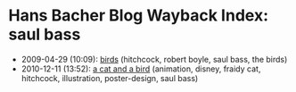 # Hans Bacher Blog Wayback Index: saul bass

* 2009-04-29 (10:09): [birds](https://web.archive.org/web/https://one1more2time3.wordpress.com/2009/04/29/birds-2/) (hitchcock, robert boyle, saul bass, the birds)
* 2010-12-11 (13:52): [a cat and a bird](https://web.archive.org/web/https://one1more2time3.wordpress.com/2010/12/11/a-cat-and-a-bird/) (animation, disney, fraidy cat, hitchcock, illustration, poster-design, saul bass)